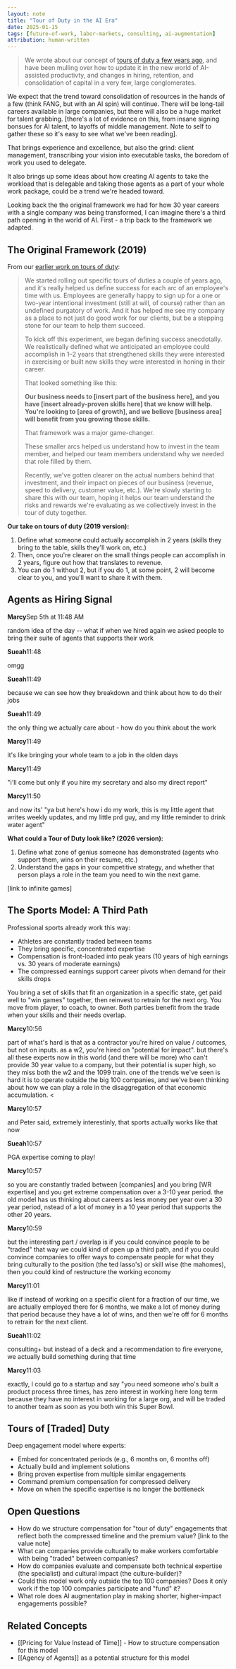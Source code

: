```yaml
---
layout: note
title: "Tour of Duty in the AI Era"
date: 2025-01-15
tags: [future-of-work, labor-markets, consulting, ai-augmentation]
attribution: human-written
---
```



> We wrote about our concept of [tours of duty a few years ago](https://medium.com/the-business-of-tech/tours-of-duty-d4089fa9a490), and have been mulling over how to update it in the new world of AI-assisted productivty, and changes in hiring, retention, and consolidation of capital in a very few, large conglomerates. 

We expect that the trend toward consolidation of resources in the hands of a few (think FANG, but with an AI spin) will continue. There will be long-tail careers available in large companies, but there will also be a huge market for talent grabbing. [there's a lot of evidence on this, from insane signing bonsues for AI talent, to layoffs of middle management. Note to self to gather these so it's easy to see what we've been reading].

That brings experience and excellence, but also the grind: client management, transcribing your vision into executable tasks, the boredom of work you used to delegate.

It also brings up some ideas about how creating AI agents to take the workload that is delegable and taking those agents as a part of your whole work package, could be a trend we're headed toward.

Looking back the the original framework we had for how 30 year careers with a single company was being transformed, I can imagine there's a third path opening in the world of AI. First - a trip back to the framework we adapted.

## The Original Framework (2019)

From our [earlier work on tours of duty](https://medium.com/the-business-of-tech/tours-of-duty-d4089fa9a490):

> We started rolling out specific tours of duties a couple of years ago, and it's really helped us define success for each arc of an employee's time with us. Employees are generally happy to sign up for a one or two-year intentional investment (still at will, of course) rather than an undefined purgatory of work. And it has helped me see my company as a place to not just do good work for our clients, but be a stepping stone for our team to help them succeed.
>
> To kick off this experiment, we began defining success anecdotally. We realistically defined what we anticipated an employee could accomplish in 1–2 years that strengthened skills they were interested in exercising or built new skills they were interested in honing in their career.
>
> That looked something like this:
>
> **Our business needs to [insert part of the business here], and you have [insert already-proven skills here] that we know will help. You're looking to [area of growth], and we believe [business area] will benefit from you growing those skills.**
>
> That framework was a major game-changer.
>
> These smaller arcs helped us understand how to invest in the team member, and helped our team members understand why we needed that role filled by them.
>
> Recently, we've gotten clearer on the actual numbers behind that investment, and their impact on pieces of our business (revenue, speed to delivery, customer value, etc.). We're slowly starting to share this with our team, hoping it helps our team understand the risks and rewards we're evaluating as we collectively invest in the tour of duty together.

**Our take on tours of duty (2019 version):**
1. Define what someone could actually accomplish in 2 years (skills they bring to the table, skills they'll work on, etc.)
2. Then, once you're clearer on the small things people can accomplish in 2 years, figure out how that translates to revenue.
3. You can do 1 without 2, but if you do 1, at some point, 2 will become clear to you, and you'll want to share it with them.


## Agents as Hiring Signal

<div class="conversation">
  <div class="conversation-message">
    <strong>Marcy</strong><span class="conversation-timestamp">Sep 5th at 11:48 AM</span>
    <p>random idea of the day -- what if when we hired again we asked people to bring their suite of agents that supports their work</p>
  </div>

  <div class="conversation-message">
    <strong>Sueah</strong><span class="conversation-timestamp">11:48</span>
    <p>omgg</p>
  </div>

  <div class="conversation-message">
    <strong>Sueah</strong><span class="conversation-timestamp">11:49</span>
    <p>because we can see how they breakdown and think about how to do their jobs</p>
  </div>

  <div class="conversation-message">
    <strong>Sueah</strong><span class="conversation-timestamp">11:49</span>
    <p>the only thing we actually care about - how do you think about the work</p>
  </div>

  <div class="conversation-message">
    <strong>Marcy</strong><span class="conversation-timestamp">11:49</span>
    <p>it's like bringing your whole team to a job in the olden days</p>
  </div>

  <div class="conversation-message">
    <strong>Marcy</strong><span class="conversation-timestamp">11:49</span>
    <p> "i'll come but only if you hire my secretary and also my direct report"</p>
  </div>

  <div class="conversation-message">
    <strong>Marcy</strong><span class="conversation-timestamp">11:50</span>
    <p>and now its' "ya but here's how i do my work, this is my little agent that writes weekly updates, and my little prd guy, and my little reminder to drink water agent"</p>
  </div>
</div>

**What could a Tour of Duty look like? (2026 version):**
1. Define what zone of genius someone has demonstrated (agents who support them, wins on their resume, etc.)
2. Understand the gaps in your competitive strategy, and whether that person plays a role in the team you need to win the next game.

[link to infinite games]



## The Sports Model: A Third Path

Professional sports already work this way:
- Athletes are constantly traded between teams
- They bring specific, concentrated expertise
- Compensation is front-loaded into peak years (10 years of high earnings vs. 30 years of moderate earnings)
- The compressed earnings support career pivots when demand for their skills drops

You bring a set of skills that fit an organization in a specific state, get paid well to "win games" together, then reinvest to retrain for the next org. You move from player, to coach, to owner. Both parties benefit from the trade when your skills and their needs overlap.


<div class="conversation">
  <div class="conversation-message">
    <strong>Marcy</strong><span class="conversation-timestamp">10:56</span>
    <p>part of what's hard is that as a contractor you're hired on value / outcomes, but not on inputs. as a w2, you're hired on "potential for impact". but there's all these experts now in this world (and there will be more) who can't provide 30 year value to a company, but their potential is super high, so they miss both the w2 and the 1099 train. one of the trends we've seen is hard it is to operate outside the big 100 companies, and we've been thinking about how we can play a role in the disaggregation of that economic accumulation. <</p>
  </div>

  <div class="conversation-message">
    <strong>Marcy</strong><span class="conversation-timestamp">10:57</span>
    <p>and Peter said, extremely interestinly, that sports actually works like that now</p>
  </div>

  <div class="conversation-message">
    <strong>Sueah</strong><span class="conversation-timestamp">10:57</span>
    <p>PGA expertise coming to play!</p>
  </div>

  <div class="conversation-message">
    <strong>Marcy</strong><span class="conversation-timestamp">10:57</span>
    <p>so you are constantly traded between [companies] and you bring [WR expertise] and you get extreme compensation over a 3-10 year period. the old model has us thinking about careers as less money per year over a 30 year period, nstead of a lot of money in a 10 year period that supports the other 20 years.</p>
  </div>

  <div class="conversation-message">
    <strong>Marcy</strong><span class="conversation-timestamp">10:59</span>
    <p>but the interesting part / overlap is if you could convince people to be "traded" that way we could kind of open up a third path, and if you could convince companies to offer ways to compensate people for what they bring culturally to the position (the ted lasso's) or skill wise (the mahomes), then you could kind of restructure the working economy</p>
  </div>

  <div class="conversation-message">
    <strong>Marcy</strong><span class="conversation-timestamp">11:01</span>
    <p>like if instead of working on a specific client for a fraction of our time, we are actually employed there for 6 months, we make a lot of money during that period because they have a lot of wins, and then we're off for 6 months to retrain for the next client.</p>
  </div>

  <div class="conversation-message">
    <strong>Sueah</strong><span class="conversation-timestamp">11:02</span>
    <p>consulting+ but instead of a deck and a recommendation to fire everyone, we actually build something during that time</p>
  </div>

  <div class="conversation-message">
    <strong>Marcy</strong><span class="conversation-timestamp">11:03</span>
    <p>exactly, I could go to a startup and say "you need someone who's built a product process three times, has zero interest in working here long term because they have no interest in working for a large org, and will be traded to another team as soon as you both win this Super Bowl.</p>
  </div>


## Tours of [Traded] Duty


Deep engagement model where experts:
- Embed for concentrated periods (e.g., 6 months on, 6 months off)
- Actually build and implement solutions
- Bring proven expertise from multiple similar engagements
- Command premium compensation for compressed delivery
- Move on when the specific expertise is no longer the bottleneck



## Open Questions

- How do we structure compensation for "tour of duty" engagements that reflect both the compressed timeline and the premium value? [link to the value note]
- What can companies provide culturally to make workers comfortable with being "traded" between companies?
- How do companies evaluate and compensate both technical expertise (the specialist) and cultural impact (the culture-builder)?
- Could this model work only outside the top 100 companies? Does it only work if the top 100 companies participate and "fund" it?
- What role does AI augmentation play in making shorter, higher-impact engagements possible?

## Related Concepts

- [[Pricing for Value Instead of Time]] - How to structure compensation for this model
- [[Agency of Agents]] as a potential structure for this model
